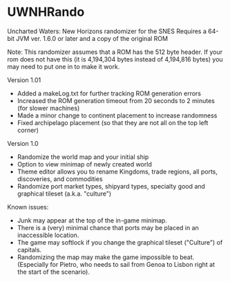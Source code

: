 # UWNHRando
Uncharted Waters: New Horizons randomizer for the SNES
Requires a 64-bit JVM ver. 1.6.0 or later and a copy of the original ROM

Note:  This randomizer assumes that a ROM has the 512 byte header.  If your rom does not have this (it is 4,194,304 bytes instead of 4,194,816 bytes) you may need to put one in to make it work.

Version 1.01
 - Added a makeLog.txt for further tracking ROM generation errors
 - Increased the ROM generation timeout from 20 seconds to 2 minutes (for slower machines)
 - Made a minor change to continent placement to increase randomness
 - Fixed archipelago placement (so that they are not all on the top left corner)

Version 1.0
 - Randomize the world map and your initial ship
 - Option to view minimap of newly created world
 - Theme editor allows you to rename Kingdoms, trade regions, all ports, discoveries, and commodities
 - Randomize port market types, shipyard types, specialty good and graphical tileset (a.k.a. "culture")

Known issues:
 - Junk may appear at the top of the in-game minimap.
 - There is a (very) minimal chance that ports may be placed in an inaccessible location.
 - The game may softlock if you change the graphical tileset ("Culture") of capitals.
 - Randomizing the map may make the game impossible to beat.  
   (Especially for Pietro, who needs to sail from Genoa to Lisbon right at the start of the scenario).
